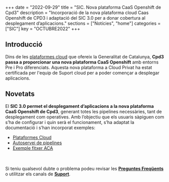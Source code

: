 +++
date        = "2022-09-29"
title       = "SIC. Nova plataforma CaaS Openshift de Cpd3"
description = "Incorporació de la nova plataforma cloud Caas Openshift de CPD3 i adaptació del SIC 3.0 per a donar cobertura al desplegament d’aplicacions."
sections    = ["Notícies", "home"]
categories  = ["SIC"]
key         = "OCTUBRE2022"
+++

## Introducció

Dins de les [plataformes cloud](/cloud/plataformes-cloud/) que ofereix la Generalitat de Catalunya, **Cpd3 passa a proporcionar
una nova plataforma CaaS Openshift** amb entorns Pre i Pro diferenciats.
Aquesta nova plataforma a Cloud Privat ha estat certificada per l'equip de Suport cloud per a poder començar a
desplegar aplicacions.

## Novetats

El **SIC 3.0 permet el desplegament d’aplicacions a la nova plataforma CaaS Openshift de Cpd3**, generant
totes les pipelines necessàries, tant de desplegament com operatives. Amb l’objectiu que els usuaris
sàpiguen com s’ha de configurar i quin serà el funcionament, s’ha adaptat la documentació i s’han
incorporat exemples:

- [Plataformes Cloud](/cloud/plataformes-cloud/)
- [Autoservei de pipelines](/plataformes/sic/serveis/sic30-serveis/autoservei-pipelines/)
- [Exemple fitxer ACA](/related/sic/3.0/aca_const_despl_node_openshift.yml)

<br/><br/>
Si teniu qualsevol dubte o problema podeu revisar les [**Preguntes Freqüents**](/sic/faq) o utilitzar els canals de [**Suport**](/sic/suport).